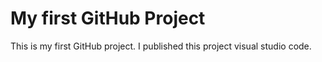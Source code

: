 # My first GitHub Project
This is my first GitHub project. I published this project visual studio code.